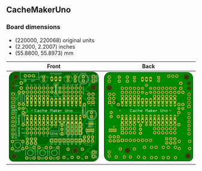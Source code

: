 ## CacheMakerUno 


### Board dimensions

* (220000, 220068) original units
* (2.2000, 2.2007) inches
* (55.8800, 55.8973) mm



| Front | Back |
| --- | --- |
| ![Front](CacheMakerUno.png) | ![Back](CacheMakerUno_back.png) |


